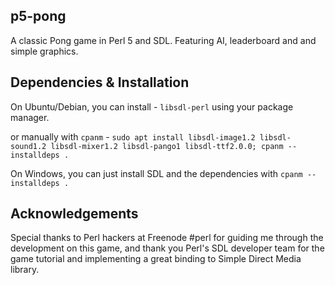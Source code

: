 p5-pong
--------
A classic Pong game in Perl 5 and SDL. Featuring AI, leaderboard and and simple graphics.

Dependencies & Installation
----------------------------
On Ubuntu/Debian, you can install - `libsdl-perl` using your package manager.

or manually with `cpanm` - `sudo apt install libsdl-image1.2 libsdl-sound1.2 libsdl-mixer1.2 libsdl-pango1 libsdl-ttf2.0.0; cpanm --installdeps .`

On Windows, you can just install SDL and the dependencies with `cpanm --installdeps .`


Acknowledgements
-----------------
Special thanks to Perl hackers at Freenode #perl for guiding me through the development on this game, and thank you Perl's SDL developer team for the game tutorial and implementing a great binding to Simple Direct Media library.


